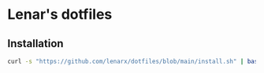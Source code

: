 # Lenar's dotfiles

## Installation

```bash
curl -s "https://github.com/lenarx/dotfiles/blob/main/install.sh" | bash
```
